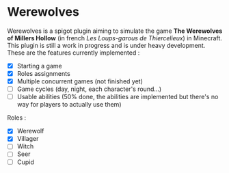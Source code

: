 # Werewolves
Werewolves is a spigot plugin aiming to simulate the game **The Werewolves of Millers Hollow** (in french *Les Loups-garous de Thiercelieux*) in Minecraft.
This plugin is still a work in progress and is under heavy development. These are the features currently implemented :
- [x] Starting a game
- [x] Roles assignments
- [x] Multiple concurrent games (not finished yet)
- [ ] Game cycles (day, night, each character's round...)
- [ ] Usable abilities (50% done, the abilities are implemented but there's no way for players to actually use them)

Roles :
- [x] Werewolf
- [x] Villager
- [ ] Witch
- [ ] Seer
- [ ] Cupid